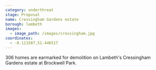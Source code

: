 ```yaml
---
category: underthreat
stage: Proposal
name: Cressingham Gardens estate 
borough: lambeth
images:
  - image_path: /images/cressingham.jpg
coordinates: 
  - -0.111587,51.446517
---
```

306 homes are earmarked for demolition on Lambeth's Cressingham Gardens estate at Brockwell Park.

